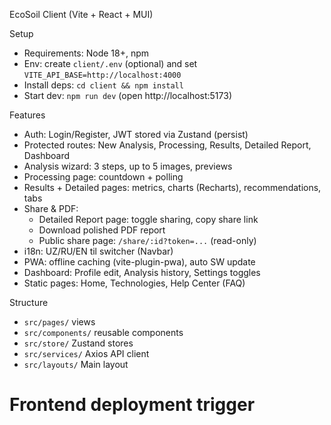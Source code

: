 EcoSoil Client (Vite + React + MUI)

Setup

- Requirements: Node 18+, npm
- Env: create `client/.env` (optional) and set `VITE_API_BASE=http://localhost:4000`
- Install deps: `cd client && npm install`
- Start dev: `npm run dev` (open http://localhost:5173)

Features

- Auth: Login/Register, JWT stored via Zustand (persist)
- Protected routes: New Analysis, Processing, Results, Detailed Report, Dashboard
- Analysis wizard: 3 steps, up to 5 images, previews
- Processing page: countdown + polling
- Results + Detailed pages: metrics, charts (Recharts), recommendations, tabs
- Share & PDF:
  - Detailed Report page: toggle sharing, copy share link
  - Download polished PDF report
  - Public share page: `/share/:id?token=...` (read-only)
- i18n: UZ/RU/EN til switcher (Navbar)
- PWA: offline caching (vite-plugin-pwa), auto SW update
- Dashboard: Profile edit, Analysis history, Settings toggles
- Static pages: Home, Technologies, Help Center (FAQ)

Structure

- `src/pages/` views
- `src/components/` reusable components
- `src/store/` Zustand stores
- `src/services/` Axios API client
- `src/layouts/` Main layout
# Frontend deployment trigger
